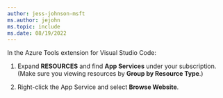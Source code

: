 ```yaml
---
author: jess-johnson-msft
ms.author: jejohn
ms.topic: include
ms.date: 08/19/2022
---
```


In the Azure Tools extension for Visual Studio Code:

1. Expand **RESOURCES** and find **App Services** under your subscription. (Make sure you viewing resources by **Group by Resource Type**.)

1. Right-click the App Service and select **Browse Website**.
